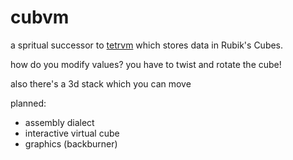 # cubvm

a spritual successor to [tetrvm](https://github.com/boonsboos/tetrvm) which stores data in Rubik's Cubes.

how do you modify values? you have to twist and rotate the cube!

also there's a 3d stack which you can move

planned:
- assembly dialect
- interactive virtual cube
- graphics (backburner)